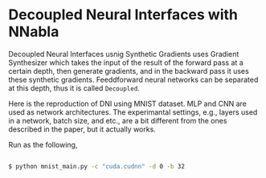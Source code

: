 # Decoupled Neural Interfaces with NNabla

Decoupled Neural Interfaces usnig Synthetic Gradients uses Gradient Synthesizer which takes the input of the result of the forward pass at a certain depth, then generate gradients, and in the backward pass it uses these synthetic gradients. Feeddforward neural networks can be separated at this depth, thus it is called `Decoupled`.

Here is the reproduction of DNI using MNIST dataset. MLP and CNN are used as network architectures. The experimantal settings, e.g., layers used in a network, batch size, and etc., are a bit different from the ones described in the paper, but it actually works.

Run as the following, 

```sh

$ python mnist_main.py -c "cuda.cudnn" -d 0 -b 32

```
